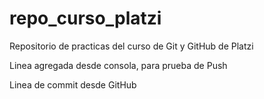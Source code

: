 # repo_curso_platzi
Repositorio de practicas del curso de Git y GitHub de Platzi

Linea agregada desde consola, para prueba de Push

Linea de commit desde GitHub
